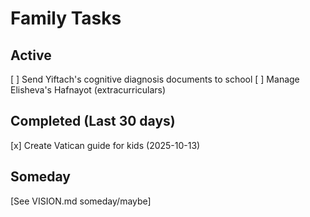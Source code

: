 # Family Tasks

## Active
[ ] Send Yiftach's cognitive diagnosis documents to school
[ ] Manage Elisheva's Hafnayot (extracurriculars)

## Completed (Last 30 days)
[x] Create Vatican guide for kids (2025-10-13)

## Someday
[See VISION.md someday/maybe]
